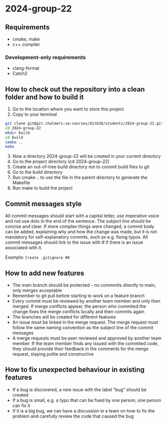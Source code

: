 # 2024-group-22


## Requirements
- cmake, make
- c++ compiler


### Development-only requirements
- clang-format
- Catch2




## How to check out the repository into a clean folder and how to build it
1. Go to the location where you want to store this project
2. Copy to your terminal
```bash
git clone git@git.chalmers.se:courses/dit638/students/2024-group-22.git
cd 2024-group-22
mkdir build
cd build
cmake ..
make
```  
3. Now a directory 2024-group-22 will be created in your current directory
4. Go to the project directory (cd 2024-group-22)
5. Create an out-of-tree build directory not to commit build files to git
6. Go to the build directory
7. Run cmake .. to use the file in the parent directory to generate the Makefile
8. Run make to build the project




## Commit messages style


All commit messages should start with a capital letter, use imperative voice and not use dots in the end of the sentence. The subject line should be concise and clear. If more complex things were changed, a commit body can be added, explaining why and how the change was made, but it is not mandatory for self-explanatory commits, such as e.g. fixing typos. All commit messages should link to the issue with # if there is an issue associated with it.


Example: `Create .gitignore #8`


## How to add new features
- The main branch should be protected - no commmits directly to main, only merges acceptable
- Remember to git pull before starting to work on a feature branch
- Every commit must be reviewed by another team member and only then merged. If merge conflicts appear, the person who commited the change fixes the merge conflicts locally and then commits again
- The branches will be created for different features
- An issue must be linked in the merge request. The merge request must follow the same naming convention as the subject line of the commit messages
- A merge requests must be peer reviewed and approved by another team member. If the team member finds any issued with the commited code, they should provide their feedback in the comments for the merge request, staying polite and constructive


## How to fix unexpected behaviour in existing features
- If a bug is discovered, a new issue with the label "bug" should be created
- If a bug is small, e.g. a typo that can be fixed by one person, one person can fix it
- If it is a big bug, we can have a discussion in a team on how to fix the problem and carefully review the code that caused the bug
